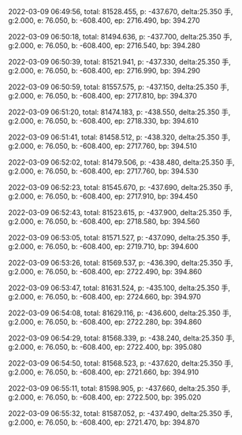 2022-03-09 06:49:56, total: 81528.455, p: -437.670, delta:25.350 手, g:2.000, e: 76.050, b: -608.400, ep: 2716.490, bp: 394.270

2022-03-09 06:50:18, total: 81494.636, p: -437.700, delta:25.350 手, g:2.000, e: 76.050, b: -608.400, ep: 2716.540, bp: 394.280

2022-03-09 06:50:39, total: 81521.941, p: -437.330, delta:25.350 手, g:2.000, e: 76.050, b: -608.400, ep: 2716.990, bp: 394.290

2022-03-09 06:50:59, total: 81557.575, p: -437.150, delta:25.350 手, g:2.000, e: 76.050, b: -608.400, ep: 2717.810, bp: 394.370

2022-03-09 06:51:20, total: 81474.183, p: -438.550, delta:25.350 手, g:2.000, e: 76.050, b: -608.400, ep: 2718.330, bp: 394.610

2022-03-09 06:51:41, total: 81458.512, p: -438.320, delta:25.350 手, g:2.000, e: 76.050, b: -608.400, ep: 2717.760, bp: 394.510

2022-03-09 06:52:02, total: 81479.506, p: -438.480, delta:25.350 手, g:2.000, e: 76.050, b: -608.400, ep: 2717.760, bp: 394.530

2022-03-09 06:52:23, total: 81545.670, p: -437.690, delta:25.350 手, g:2.000, e: 76.050, b: -608.400, ep: 2717.910, bp: 394.450

2022-03-09 06:52:43, total: 81523.615, p: -437.900, delta:25.350 手, g:2.000, e: 76.050, b: -608.400, ep: 2718.580, bp: 394.560

2022-03-09 06:53:05, total: 81571.527, p: -437.090, delta:25.350 手, g:2.000, e: 76.050, b: -608.400, ep: 2719.710, bp: 394.600

2022-03-09 06:53:26, total: 81569.537, p: -436.390, delta:25.350 手, g:2.000, e: 76.050, b: -608.400, ep: 2722.490, bp: 394.860

2022-03-09 06:53:47, total: 81631.524, p: -435.100, delta:25.350 手, g:2.000, e: 76.050, b: -608.400, ep: 2724.660, bp: 394.970

2022-03-09 06:54:08, total: 81629.116, p: -436.600, delta:25.350 手, g:2.000, e: 76.050, b: -608.400, ep: 2722.280, bp: 394.860

2022-03-09 06:54:29, total: 81568.339, p: -438.240, delta:25.350 手, g:2.000, e: 76.050, b: -608.400, ep: 2722.400, bp: 395.080

2022-03-09 06:54:50, total: 81568.523, p: -437.620, delta:25.350 手, g:2.000, e: 76.050, b: -608.400, ep: 2721.660, bp: 394.910

2022-03-09 06:55:11, total: 81598.905, p: -437.660, delta:25.350 手, g:2.000, e: 76.050, b: -608.400, ep: 2722.500, bp: 395.020

2022-03-09 06:55:32, total: 81587.052, p: -437.490, delta:25.350 手, g:2.000, e: 76.050, b: -608.400, ep: 2721.470, bp: 394.870